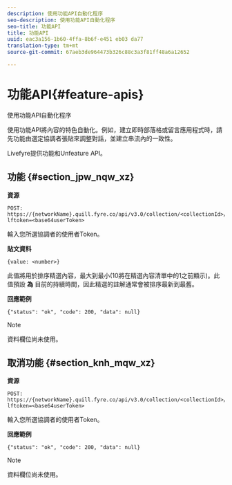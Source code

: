 ```yaml
---
description: 使用功能API自動化程序
seo-description: 使用功能API自動化程序
seo-title: 功能API
title: 功能API
uuid: eac3a156-1b60-4ffa-8b6f-e451 eb03 da77
translation-type: tm+mt
source-git-commit: 67aeb3de964473b326c88c3a3f81ff48a6a12652

---
```



# 功能API{#feature-apis}

使用功能API自動化程序

使用功能API將內容的特色自動化。例如，建立即時部落格或留言應用程式時，請先功能由選定協調者張貼來調整對話，並建立串流內的一致性。

Livefyre提供功能和Unfeature API。

## 功能 {#section_jpw_nqw_xz}

**資源**

```
POST: https://{networkName}.quill.fyre.co/api/v3.0/collection/<collectionId>/feature/<commentId>/?lftoken=<base64userToken>
```

輸入您所選協調者的使用者Token。

**貼文資料**

```
{value: <number>} 
```

此值將用於排序精選內容，最大到最小(10將在精選內容清單中的1之前顯示)。此值預設 **為** 目前的持續時間，因此精選的註解通常會被排序最新到最舊。

**回應範例**

```
{"status": "ok", "code": 200, "data": null} 
```

>[!NOTE]
>
>資料欄位尚未使用。

## 取消功能 {#section_knh_mqw_xz}

**資源**

```
POST: https://{networkName}.quill.fyre.co/api/v3.0/collection/<collectionId>/unfeature/<commentId>/?lftoken=<base64userToken>
```

輸入您所選協調者的使用者Token。

**回應範例**

```
{"status": "ok", "code": 200, "data": null} 
```

>[!NOTE]
>
>資料欄位尚未使用。

